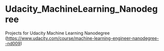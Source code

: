 # Udacity_MachineLearning_Nanodegree
Projects for Udacity Machine Learning Nanodegree (https://www.udacity.com/course/machine-learning-engineer-nanodegree--nd009)
